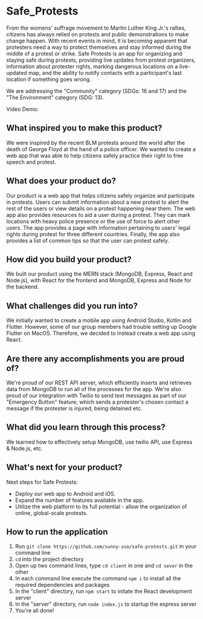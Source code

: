 # Safe_Protests

From the womens' suffrage movement to Martin Luther King Jr.'s rallies, citizens has always relied on protests and public demonstrations to make change happen. With recent events in mind, it is becoming apparent that protesters need a way to protect themselves and stay informed during the middle of a protest or strike. Safe Protests is an app for organizing and staying safe during protests, providing live updates from protest organizers, information about protester rights, marking dangerous locations on a live-updated map, and the ability to notify contacts with a participant's last location if something goes wrong.

We are addressing the "Community" category (SDGs: 16 and 17) and the "The Environment" category (SDG: 13).

Video Demo:

## What inspired you to make this product?
We were inspired by the recent BLM protests around the world after the death of George Floyd at the hand of a police officer. We wanted to create a web app that was able to help citizens safely practice their right to free speech and protest. 

## What does your product do?
Our product is a web app that helps citizens safely organize and participate in protests. Users can submit information about a new protest to alert the rest of the users or view details on a protest happening near them. The web app also provides resources to aid a user during a protest. They can mark locations with heavy police presence or the use of force to alert other users. The app provides a page with information pertaining to users' legal rights during protest for three different countries. Finally, the app also provides a list of common tips so that the user can protest safely.

## How did you build your product?
We built our product using the MERN stack (MongoDB, Express, React and Node.js), with React for the frontend and MongoDB, Express and Node for the backend.

## What challenges did you run into?
We initially wanted to create a mobile app using Android Studio, Kotlin and Flutter. However, some of our group members had trouble setting up Google Flutter on MacOS. Therefore, we decided to instead create a web app using React.

## Are there any accomplishments you are proud of?
We're proud of our REST API server, which efficiently inserts and retrieves data from MongoDB to run all of the processes for the app. We're also proud of our integration with Twilio to send text messages as part of our "Emergency Button" feature, which sends a protester's chosen contact a message if the protester is injured, being detained etc.

## What did you learn through this process?
We learned how to effectively setup MongoDB, use twilio API, use Express & Node.js, etc.

## What's next for your product?
Next steps for Safe Protests: 
* Deploy our web app to Android and iOS. 
* Expand the number of features available in the app. 
* Utilize the web platform to its full potential - allow the organization of online, global-scale protests.

## How to run the application

1. Run `git clone https://github.com/sunny-zuo/safe-protests.git` in your command line
2. `cd` into the project directory
3. Open up two command lines, type `cd client` in one and `cd sever` in the other
4. In each command line execute the command `npm i` to install all the required dependencies and packages
5. In the "client" directory, run `npm start` to initate the React development server
6. In the "server" directory, run `node index.js` to startup the express server
7. You're all done!
